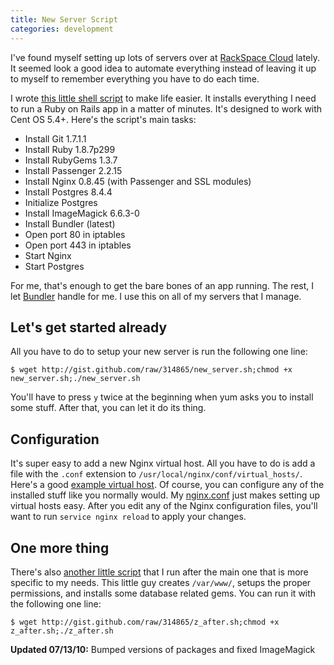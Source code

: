 ```yaml
---
title: New Server Script
categories: development
---
```


I've found myself setting up lots of servers over at [RackSpace Cloud](http://rackspacecloud.com) lately. It seemed look a good idea to automate everything instead of leaving it up to myself to remember everything you have to do each time.

I wrote [this little shell script](http://gist.github.com/314865) to make life easier. It installs everything I need to run a Ruby on Rails app in a matter of minutes. It's designed to work with Cent OS 5.4+. Here's the script's main tasks:

* Install Git 1.7.1.1
* Install Ruby 1.8.7p299
* Install  RubyGems 1.3.7
* Install  Passenger 2.2.15
* Install  Nginx 0.8.45 (with Passenger and SSL modules)
* Install  Postgres 8.4.4
* Initialize Postgres
* Install  ImageMagick 6.6.3-0
* Install  Bundler (latest)
* Open port 80 in iptables
* Open port 443 in iptables
* Start Nginx
* Start Postgres

For me, that's enough to get the bare bones of an app running. The rest, I let [Bundler](http://gembundler.com/) handle for me. I use this on all of my servers that I manage.

## Let's get started already

All you have to do to setup your new server is run the following one line:

    $ wget http://gist.github.com/raw/314865/new_server.sh;chmod +x new_server.sh;./new_server.sh

You'll have to press `y` twice at the beginning when yum asks you to install some stuff. After that, you can let it do its thing.

## Configuration

It's super easy to add a new Nginx virtual host. All you have to do is add a file with the `.conf` extension to `/usr/local/nginx/conf/virtual_hosts/`. Here's a good [example virtual host](http://gist.github.com/314883#file_example.conf). Of course, you can configure any of the installed stuff like you normally would. My [nginx.conf](http://gist.github.com/314883#file_nginx.conf) just makes setting up virtual hosts easy. After you edit any of the Nginx configuration files, you'll want to run `service nginx reload` to apply your changes.

## One more thing

There's also [another little script](http://gist.github.com/314865#file_z_after.sh) that I run after the main one that is more specific to my needs. This little guy creates `/var/www/`, setups the proper permissions, and installs some database related gems. You can run it with the following one line:

    $ wget http://gist.github.com/raw/314865/z_after.sh;chmod +x z_after.sh;./z_after.sh

**Updated 07/13/10:** Bumped versions of packages and fixed ImageMagick
